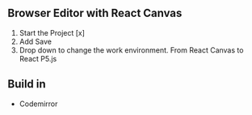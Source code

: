 ## Browser Editor with React Canvas
1. Start the Project [x]
2. Add Save
3. Drop down to change the work environment. From React Canvas to React P5.js

## Build in
- Codemirror
